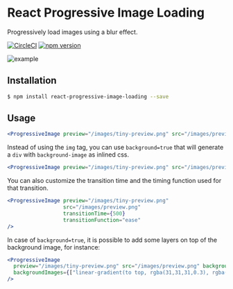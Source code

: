 # React Progressive Image Loading
Progressively load images using a blur effect.

[![CircleCI](https://circleci.com/gh/wcandillon/react-progressive-image-loading.svg?style=svg)](https://circleci.com/gh/wcandillon/react-progressive-image-loading)
[![npm version](https://badge.fury.io/js/react-progressive-image-loading.svg)](https://badge.fury.io/js/react-progressive-image-loading)

![example](http://i.imgur.com/fL5Qqvj.gif)

## Installation

```bash
$ npm install react-progressive-image-loading --save
```

## Usage

```jsx
<ProgressiveImage preview="/images/tiny-preview.png" src="/images/preview.png" />
```

Instead of using the `img` tag, you can use `background=true` that will generate a `div` with `background-image` as inlined css.

```jsx
<ProgressiveImage preview="/images/tiny-preview.png" src="/images/preview.png" background={true} />
```

You can also customize the transition time and the timing function used for that transition.

```jsx
<ProgressiveImage preview="/images/tiny-preview.png"
                  src="/images/preview.png"
                  transitionTime={500}
                  transitionFunction="ease"
/>
```

In case of `background=true`, it is possible to add some layers on top of the background image, for instance:

```jsx
<ProgressiveImage
  preview="/images/tiny-preview.png" src="/images/preview.png" background={true}
  backgroundImages={["linear-gradient(to top, rgba(31,31,31,0.3), rgba(31,31,31,0.3))"]}
/>
```
